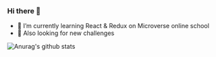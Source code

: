 ### Hi there 👋

- 🌱 I’m currently learning React & Redux on Microverse online school
- 🤔 Also looking for new challenges

<!--
**macnick/macnick** is a ✨ _special_ ✨ repository because its `README.md` (this file) appears on your GitHub profile.

Here are some ideas to get you started:

- 🔭- 👯 I’m looking to collaborate I’m currently working on ...
- 🌱 I’m currently learning ...
 on ...
- 🤔 I’m looking for help with ...
- 💬 Ask me about ...
- 📫 How to reach me: ...
- 😄 Pronouns: ...
- ⚡ Fun fact: ...
-->

![Anurag's github stats](https://github-readme-stats.vercel.app/api?username=macnick&show_icons=true&bg_color=#f22)

